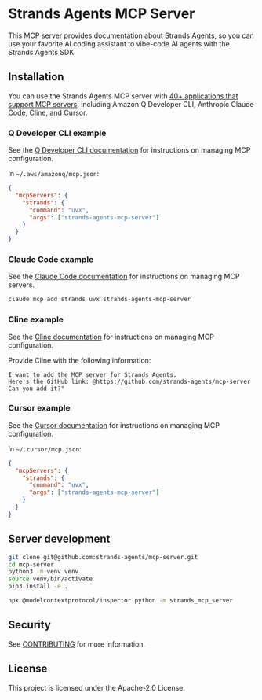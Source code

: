 # Strands Agents MCP Server

This MCP server provides documentation about Strands Agents,
so you can use your favorite AI coding assistant to vibe-code AI agents
with the Strands Agents SDK.

## Installation

You can use the Strands Agents MCP server with
[40+ applications that support MCP servers](https://modelcontextprotocol.io/clients),
including Amazon Q Developer CLI, Anthropic Claude Code, Cline, and Cursor.

### Q Developer CLI example

See the [Q Developer CLI documentation](https://docs.aws.amazon.com/amazonq/latest/qdeveloper-ug/command-line-mcp-configuration.html)
for instructions on managing MCP configuration.

In `~/.aws/amazonq/mcp.json`:

```json
{
  "mcpServers": {
    "strands": {
      "command": "uvx",
      "args": ["strands-agents-mcp-server"]
    }
  }
}
```

### Claude Code example

See the [Claude Code documentation](https://docs.anthropic.com/en/docs/claude-code/tutorials#configure-mcp-servers)
for instructions on managing MCP servers.

```bash
claude mcp add strands uvx strands-agents-mcp-server
```

### Cline example

See the [Cline documentation](https://docs.cline.bot/mcp-servers/configuring-mcp-servers#editing-mcp-settings-files)
for instructions on managing MCP configuration.

Provide Cline with the following information:

```
I want to add the MCP server for Strands Agents.
Here's the GitHub link: @https://github.com/strands-agents/mcp-server
Can you add it?"
```

### Cursor example

See the [Cursor documentation](https://docs.cursor.com/context/model-context-protocol#configuring-mcp-servers)
for instructions on managing MCP configuration.

In `~/.cursor/mcp.json`:

```json
{
  "mcpServers": {
    "strands": {
      "command": "uvx",
      "args": ["strands-agents-mcp-server"]
    }
  }
}
```

## Server development

```bash
git clone git@github.com:strands-agents/mcp-server.git
cd mcp-server
python3 -m venv venv
source venv/bin/activate
pip3 install -e .

npx @modelcontextprotocol/inspector python -m strands_mcp_server
```

## Security

See [CONTRIBUTING](CONTRIBUTING.md#security-issue-notifications) for more information.

## License

This project is licensed under the Apache-2.0 License.
